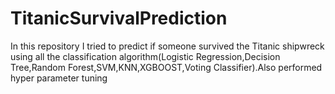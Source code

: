 # TitanicSurvivalPrediction
In this repository I tried to predict if someone survived the Titanic shipwreck using all the classification algorithm(Logistic Regression,Decision Tree,Random Forest,SVM,KNN,XGBOOST,Voting Classifier).Also performed hyper parameter tuning
